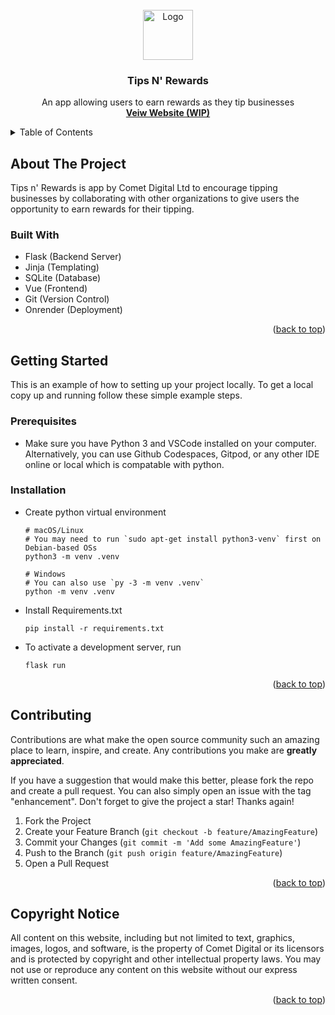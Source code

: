 <!-- PROJECT LOGO -->
<br />
<div align="center">
  <a href="https://avatars.githubusercontent.com/u/78272939?s=200&v=4">
    <img src="https://avatars.githubusercontent.com/u/78272939?s=200&v=4" alt="Logo" width="80" height="80">
  </a>

  <h3 align="center">Tips N' Rewards</h3>

  <p align="center">
    An app allowing users to earn rewards as they tip businesses
    <br />
    <a href=""><strong>Veiw Website (WIP)</strong></a>
</div>



<!-- TABLE OF CONTENTS -->
<details>
  <summary>Table of Contents</summary>
  <ol>
    <li>
      <a href="#about-the-project">About The Project</a>
      <ul>
        <li><a href="#built-with">Built With</a></li>
      </ul>
    </li>
    <li>
      <a href="#getting-started">Getting Started</a>
      <ul>
        <li><a href="#prerequisites">Prerequisites</a></li>
        <li><a href="#installation">Installation</a></li>
      </ul>
    </li>
    <li><a href="#contributing">Contributing</a></li>
    <li><a href="#license">License</a></li>
  </ol>
</details>



<!-- ABOUT THE PROJECT -->
## About The Project
Tips n' Rewards is app by Comet Digital Ltd to encourage tipping businesses by collaborating with other organizations to give users the opportunity to earn rewards for their tipping.

### Built With
- Flask (Backend Server)
- Jinja (Templating)
- SQLite (Database)
- Vue (Frontend)
- Git (Version Control)
- Onrender (Deployment)


<p align="right">(<a href="#readme-top">back to top</a>)</p>



<!-- GETTING STARTED -->
## Getting Started

This is an example of how to setting up your project locally.
To get a local copy up and running follow these simple example steps.

### Prerequisites
* Make sure you have Python 3 and VSCode installed on your computer. Alternatively, you can use Github Codespaces, Gitpod, or any other IDE online or local which is compatable with python.



### Installation

* Create python virtual environment
  ```
  # macOS/Linux
  # You may need to run `sudo apt-get install python3-venv` first on Debian-based OSs
  python3 -m venv .venv

  # Windows
  # You can also use `py -3 -m venv .venv`
  python -m venv .venv
  ```
* Install Requirements.txt
  ```
  pip install -r requirements.txt
  ```
* To activate a development server, run
  ```
  flask run
  ```

<p align="right">(<a href="#readme-top">back to top</a>)</p>


<!-- CONTRIBUTING -->
## Contributing

Contributions are what make the open source community such an amazing place to learn, inspire, and create. Any contributions you make are **greatly appreciated**.

If you have a suggestion that would make this better, please fork the repo and create a pull request. You can also simply open an issue with the tag "enhancement".
Don't forget to give the project a star! Thanks again!

1. Fork the Project
2. Create your Feature Branch (`git checkout -b feature/AmazingFeature`)
3. Commit your Changes (`git commit -m 'Add some AmazingFeature'`)
4. Push to the Branch (`git push origin feature/AmazingFeature`)
5. Open a Pull Request

<p align="right">(<a href="#readme-top">back to top</a>)</p>



<!-- LICENSE -->
## Copyright Notice

All content on this website, including but not limited to text, graphics, images, logos, and software, is the property of Comet Digital or its licensors and is protected by copyright and other intellectual property laws. You may not use or reproduce any content on this website without our express written consent.

<p align="right">(<a href="#readme-top">back to top</a>)</p>
